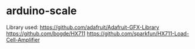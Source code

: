 # arduino-scale

Library used:
https://github.com/adafruit/Adafruit-GFX-Library
https://github.com/bogde/HX711
https://github.com/sparkfun/HX711-Load-Cell-Amplifier